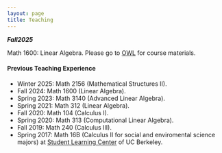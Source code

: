 ```yaml
---
layout: page
title: Teaching
---
```

***Fall2025***

Math 1600: Linear Algebra. Please go to [OWL](https://wts.uwo.ca/owl/) for course materials.

#### Previous Teaching Experience

* Winter 2025: Math 2156 (Mathematical Structures II).
* Fall 2024: Math 1600 (Linear Algebra).
* Spring 2023: Math 3140 (Advanced Linear Algebra).
* Spring 2021: Math 312 (Linear Algebra).
* Fall 2020: Math 104 (Calculus I).
* Spring 2020: Math 313 (Computational Linear Algebra).
* Fall 2019: Math 240 (Calculus III).
* Spring 2017: Math 16B (Calculus II for social and enviromental science majors) at [Student Learning Center](https://slc.berkeley.edu) of UC Berkeley.


